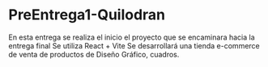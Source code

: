 # PreEntrega1-Quilodran

En esta entrega se realiza el inicio el proyecto que se encaminara hacia la entrega final
Se utiliza React + Vite
Se desarrollará una tienda e-commerce de venta de productos de Diseño Gráfico, cuadros.


